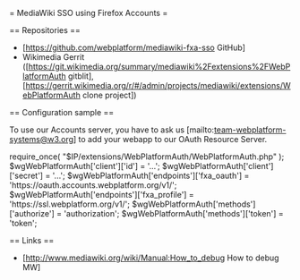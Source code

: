 = MediaWiki SSO using Firefox Accounts =

== Repositories ==

* [https://github.com/webplatform/mediawiki-fxa-sso GitHub]
* Wikimedia Gerrit ([https://git.wikimedia.org/summary/mediawiki%2Fextensions%2FWebPlatformAuth gitblit],  [https://gerrit.wikimedia.org/r/#/admin/projects/mediawiki/extensions/WebPlatformAuth clone project])

== Configuration sample ==

To use our Accounts server, you have to ask us [mailto:team-webplatform-systems@w3.org] to add your webapp to our OAuth Resource Server.

<syntaxhighlight>
require_once( "$IP/extensions/WebPlatformAuth/WebPlatformAuth.php" );
$wgWebPlatformAuth['client']['id']             = '...';
$wgWebPlatformAuth['client']['secret']         = '...';
$wgWebPlatformAuth['endpoints']['fxa_oauth']   = 'https://oauth.accounts.webplatform.org/v1/';
$wgWebPlatformAuth['endpoints']['fxa_profile'] = 'https://ssl.webplatform.org/v1/';
$wgWebPlatformAuth['methods']['authorize']     = 'authorization';
$wgWebPlatformAuth['methods']['token']         = 'token';
</syntaxhighlight>

== Links ==
* [http://www.mediawiki.org/wiki/Manual:How_to_debug How to debug MW]